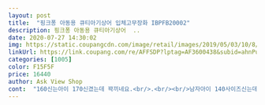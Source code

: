 ```yaml
---
layout: post 
title:  "핑크퐁 아동용 큐티아기상어 입체고무장화 IBPFB20002" 
description: 핑크퐁 아동용 큐티아기상어  ..
date: 2020-07-27 14:30:02 
img: https://static.coupangcdn.com/image/retail/images/2019/05/03/10/8/2d0bfbe2-f9a8-4e38-8982-1558154c1c87.jpg 
linkUrl: https://link.coupang.com/re/AFFSDP?lptag=AF3600438&subid=ahnPublicAsk&pageKey=216558841&itemId=665878788&vendorItemId=4721286286&traceid=V0-113-8b9ff957efceca1f 
categories: [1005] 
color: F15F5F 
price: 16440 
author: Ask View Shop 
cont:  "160신는아이 170신겼는데 꽉끼네요.<br/>.<br/><br/>남자아이 140사이즈신는데 살짝넉넉하니 맞았어요<br/>발목부분이 좁아서 신는것도 힘들어해요.<br/>.<br/><br/>발실측 140mm 현재 잘 신고다니는 신발 실측 170mm (145라 표기) 상품평 보고 170샀습니다 잘 신을것 같아요.<br/><br/>배송은 빠릅니다!<br/>비오는날마다 신고나가서 아주 신나게 놀다들어오네요.<br/>.<br/><br/>산지는 오래됐는데 늦게 후기올려봅니다.<br/>.<br/><br/>색깔도 노랑파스텔이라 맘에들어요<br/>오자마자 아이가 택을 떼서 반품도못하고.<br/>.<br/><br/>올여름신고 끝날것같아요.<br/>.<br/><br/>좀 무거운감이 있긴한데 디자인은 이뻐요<br/>" 
---
```


